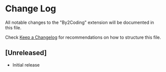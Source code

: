 # Change Log

All notable changes to the "By2Coding" extension will be documented in this file.

Check [Keep a Changelog](http://keepachangelog.com/) for recommendations on how to structure this file.

## [Unreleased]

- Initial release
